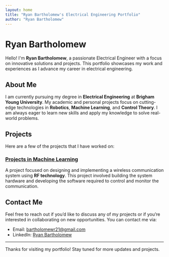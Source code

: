 ```yaml
---
layout: home
title: "Ryan Bartholomew's Electrical Engineering Portfolio"
author: "Ryan Bartholomew"
---
```


# Ryan Bartholomew

Hello! I'm **Ryan Bartholomew**, a passionate Electrical Engineer with a focus on innovative solutions and projects. This portfolio showcases my work and experiences as I advance my career in electrical engineering.

## About Me

I am currently pursuing my degree in **Electrical Engineering** at **Brigham Young University**. My academic and personal projects focus on cutting-edge technologies in **Robotics**, **Machine Learning**, and **Control Theory**. I am always eager to learn new skills and apply my knowledge to solve real-world problems.

## Projects

Here are a few of the projects that I have worked on:

### [Projects in Machine Learning](#)
A project focused on designing and implementing a wireless communication system using **RF technology**. This project involved building the system hardware and developing the software required to control and monitor the communication.


## Contact Me

Feel free to reach out if you’d like to discuss any of my projects or if you’re interested in collaborating on new opportunities. You can contact me via:

- Email: [bartholomewr21@gmail.com](mailto:bartholomewr21@gmail.com)
- LinkedIn: [Ryan Bartholomew](https://www.linkedin.com/in/ryan-m-bartholomew/)

---

Thanks for visiting my portfolio! Stay tuned for more updates and projects.
